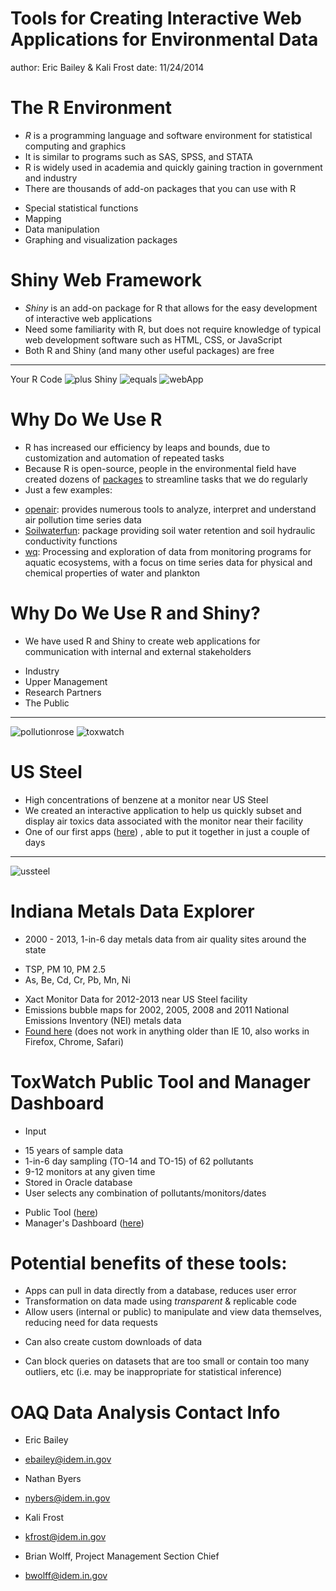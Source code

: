 Tools for Creating Interactive Web Applications for Environmental Data
========================================================
author: Eric Bailey & Kali Frost
date: 11/24/2014

The R Environment
========================================================

* *R* is a programming language and software environment for statistical computing and graphics
* It is similar to programs such as SAS, SPSS, and STATA 
* R is widely used in academia and quickly gaining traction in government and industry
* There are thousands of add-on packages that you can use with R
 + Special statistical functions
 + Mapping
 + Data manipulation
 + Graphing and visualization packages


Shiny Web Framework
========================================================

* *Shiny* is an add-on package for R that allows for the easy development of interactive web applications
* Need some familiarity with R, but does not require knowledge of typical web development software such as HTML, CSS, or JavaScript
* Both R and Shiny (and many other useful packages) are free

***
Your R Code
![plus](figures/plus.png)
Shiny
![equals](figures/equals.png)
![webApp](figures/webApp.png)

Why Do We Use R
======================================================

* R has increased our efficiency by leaps and bounds, due to customization and automation of repeated tasks
* Because R is open-source, people in the environmental field have created dozens of <a href="http://cran.r-project.org/web/views/Environmetrics.html" target="_blank">packages</a> to streamline tasks that we do regularly
* Just a few examples:
 + <a href="http://cran.r-project.org/web/packages/openair/index.html" target="_blank">openair</a>: provides numerous tools to analyze, interpret and understand air pollution time series data 
 + <a href="http://soilwater.r-forge.r-project.org/" target="_blank">Soilwaterfun</a>: package providing soil water retention and soil hydraulic conductivity functions 
 + <a href="http://cran.r-project.org/web/packages/wq/index.html" target="_blank">wq</a>: Processing and exploration of data from monitoring programs for aquatic ecosystems, with a focus on time series data for physical and chemical properties of water and plankton
 
Why Do We Use R and Shiny?
====================================================

* We have used R and Shiny to create web applications for communication with internal and external stakeholders
 + Industry
 + Upper Management
 + Research Partners
 + The Public
 
 ***
 
 ![pollutionrose](figures/pollutionrose.png)
 ![toxwatch](figures/toxwatch.png)

US Steel
==================================================
* High concentrations of benzene at a monitor near US Steel
* We created an interactive application to help us quickly subset and display air toxics data associated with the monitor near their facility
* One of our first apps (<a href="http://idemappp01vl.state.in.us:3838/US_Steel/" target="_blank">here</a>) , able to put it together in just a couple of days

***

![ussteel](figures/ussteel.png)

Indiana Metals Data Explorer
=================================================
* 2000 - 2013, 1-in-6 day metals data from air quality sites around the state
 + TSP, PM 10, PM 2.5
 + As, Be, Cd, Cr, Pb, Mn, Ni
* Xact Monitor Data for 2012-2013 near US Steel facility
* Emissions bubble maps for 2002, 2005, 2008 and 2011 National Emissions Inventory (NEI) metals data
* <a href="https://kfrost.shinyapps.io/INmetals/" target="_blank">Found here</a> (does not work in anything older than IE 10, also works in Firefox, Chrome, Safari)

ToxWatch Public Tool and Manager Dashboard
===============================================
* Input
 + 15 years of sample data
 + 1-in-6 day sampling (TO-14 and TO-15) of 62 pollutants
 + 9-12 monitors at any given time
 + Stored in Oracle database
 + User selects any combination of pollutants/monitors/dates
* Public Tool (<a href="http://www.in.gov/idem/pages/airstats/?site=toxics&style=toxics" target="_blank">here</a>) 
* Manager's Dashboard (<a href="http://idemappp01vl.state.in.us:3838/ToxicsDashboard/" target="_blank">here</a>)

Potential benefits of these tools:
===============================================
* Apps can pull in data directly from a database, reduces user error
* Transformation on data made using _transparent_ & replicable code
* Allow users (internal or public) to manipulate and view data themselves, reducing need for data requests
 + Can also create custom downloads of data
* Can block queries on datasets that are too small or contain too many outliers, etc (i.e. may be inappropriate for statistical inference)

OAQ Data Analysis Contact Info
==============================================
* Eric Bailey
 + ebailey@idem.in.gov

* Nathan Byers
 + nybers@idem.in.gov
 
* Kali Frost
 + kfrost@idem.in.gov
 
* Brian Wolff, Project Management Section Chief
 + bwolff@idem.in.gov




 





